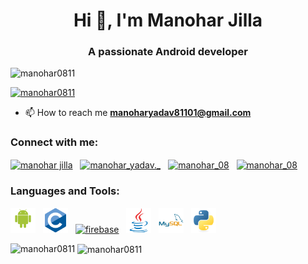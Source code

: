 <h1 align="center">Hi 👋, I'm Manohar Jilla</h1>
<h3 align="center">A passionate Android developer</h3>

<p align="left"> <img src="https://komarev.com/ghpvc/?username=manohar0811&label=Profile%20views&color=0e75b6&style=flat" alt="manohar0811" /> </p>

<p align="left"> <a href="https://github.com/ryo-ma/github-profile-trophy"><img src="https://github-profile-trophy.vercel.app/?username=manohar0811" alt="manohar0811" /></a> </p>

- 📫 How to reach me **manoharyadav81101@gmail.com**

<h3 align="left">Connect with me:</h3>
<p align="left">
  <a href="https://linkedin.com/in/manohar jilla" target="blank"><img align="center" src="https://raw.githubusercontent.com/rahuldkjain/github-profile-readme-generator/master/src/images/icons/Social/linked-in-alt.svg" alt="manohar jilla" height="30" width="40" /></a>&nbsp;&nbsp;
  <a href="https://instagram.com/manohar_yadav._" target="blank"><img align="center" src="https://raw.githubusercontent.com/rahuldkjain/github-profile-readme-generator/master/src/images/icons/Social/instagram.svg" alt="manohar_yadav._" height="30" width="40" /></a>&nbsp;&nbsp;
  <a href="https://www.hackerrank.com/manohar_08" target="blank"><img align="center" src="https://raw.githubusercontent.com/rahuldkjain/github-profile-readme-generator/master/src/images/icons/Social/hackerrank.svg" alt="manohar_08" height="30" width="40" /></a>&nbsp;&nbsp;
  <a href="https://www.leetcode.com/manohar_08" target="blank"><img align="center" src="https://raw.githubusercontent.com/rahuldkjain/github-profile-readme-generator/master/src/images/icons/Social/leet-code.svg" alt="manohar_08" height="30" width="40" /></a>
</p>

<h3 align="left">Languages and Tools:</h3>
<p align="left">
  <a href="https://developer.android.com" target="_blank" rel="noreferrer"><img src="https://raw.githubusercontent.com/devicons/devicon/master/icons/android/android-original-wordmark.svg" alt="android" width="40" height="40" /></a>&nbsp;&nbsp;
  <a href="https://www.cprogramming.com/" target="_blank" rel="noreferrer"><img src="https://raw.githubusercontent.com/devicons/devicon/master/icons/c/c-original.svg" alt="c" width="40" height="40" /></a>&nbsp;&nbsp;
  <a href="https://firebase.google.com/" target="_blank" rel="noreferrer"><img src="https://www.vectorlogo.zone/logos/firebase/firebase-icon.svg" alt="firebase" width="40" height="40" /></a>&nbsp;&nbsp;
  <a href="https://www.java.com" target="_blank" rel="noreferrer"><img src="https://raw.githubusercontent.com/devicons/devicon/master/icons/java/java-original.svg" alt="java" width="40" height="40" /></a>&nbsp;&nbsp;
  <a href="https://www.mysql.com/" target="_blank" rel="noreferrer"><img src="https://raw.githubusercontent.com/devicons/devicon/master/icons/mysql/mysql-original-wordmark.svg" alt="mysql" width="40" height="40" /></a>&nbsp;&nbsp;
  <a href="https://www.python.org" target="_blank" rel="noreferrer"><img src="https://raw.githubusercontent.com/devicons/devicon/master/icons/python/python-original.svg" alt="python" width="40" height="40" /></a>
</p>

<p><img align="left" src="https://github-readme-stats.vercel.app/api/top-langs?username=manohar0811&show_icons=true&locale=en&layout=compact" alt="manohar0811" /></p>

<p>&nbsp;<img align="center" src="https://github-readme-stats.vercel.app/api?username=manohar0811&show_icons=true&locale=en" alt="manohar0811" /></p>
